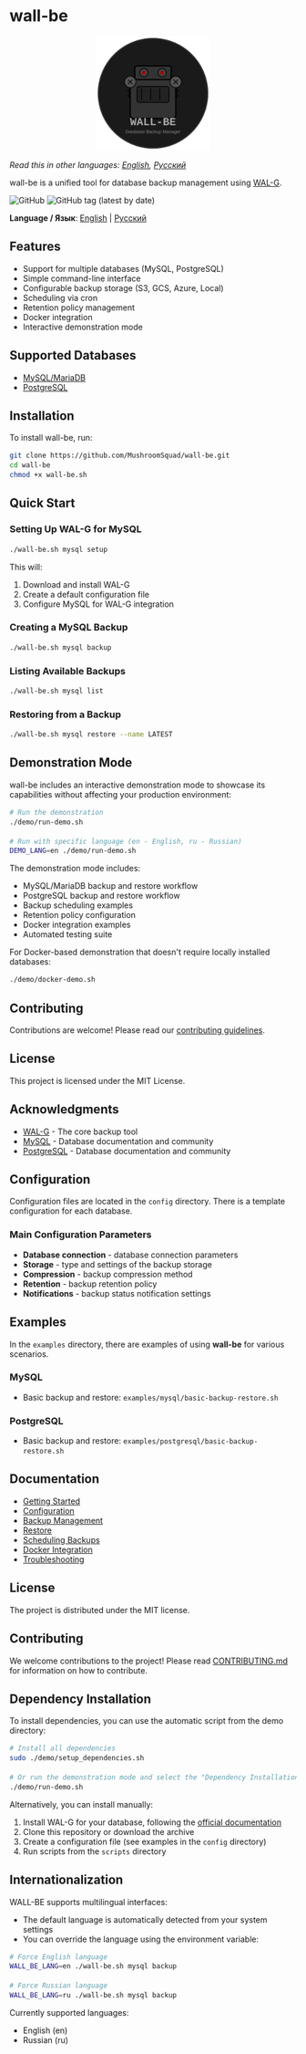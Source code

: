# wall-be

<p align="center">
  <img src="logo.svg" alt="WALL-BE Logo" width="200">
</p>

*Read this in other languages: [English](README.md), [Русский](README.ru.md)*

wall-be is a unified tool for database backup management using [WAL-G](https://github.com/wal-g/wal-g).

![GitHub](https://img.shields.io/github/license/MushroomSquad/wall-be)
![GitHub tag (latest by date)](https://img.shields.io/github/v/tag/MushroomSquad/wall-be)

**Language / Язык**: [English](README.md) | [Русский](README.ru.md)

## Features

- Support for multiple databases (MySQL, PostgreSQL)
- Simple command-line interface
- Configurable backup storage (S3, GCS, Azure, Local)
- Scheduling via cron
- Retention policy management
- Docker integration
- Interactive demonstration mode

## Supported Databases

- [MySQL/MariaDB](docs/databases/en/mysql.md)
- [PostgreSQL](docs/databases/en/postgresql.md)

## Installation

To install wall-be, run:

```bash
git clone https://github.com/MushroomSquad/wall-be.git
cd wall-be
chmod +x wall-be.sh
```

## Quick Start

### Setting Up WAL-G for MySQL

```bash
./wall-be.sh mysql setup
```

This will:
1. Download and install WAL-G
2. Create a default configuration file
3. Configure MySQL for WAL-G integration

### Creating a MySQL Backup

```bash
./wall-be.sh mysql backup
```

### Listing Available Backups

```bash
./wall-be.sh mysql list
```

### Restoring from a Backup

```bash
./wall-be.sh mysql restore --name LATEST
```

## Demonstration Mode

wall-be includes an interactive demonstration mode to showcase its capabilities without affecting your production environment:

```bash
# Run the demonstration
./demo/run-demo.sh

# Run with specific language (en - English, ru - Russian)
DEMO_LANG=en ./demo/run-demo.sh
```

The demonstration mode includes:
- MySQL/MariaDB backup and restore workflow
- PostgreSQL backup and restore workflow
- Backup scheduling examples
- Retention policy configuration
- Docker integration examples
- Automated testing suite

For Docker-based demonstration that doesn't require locally installed databases:
```bash
./demo/docker-demo.sh
```

## Contributing

Contributions are welcome! Please read our [contributing guidelines](CONTRIBUTING.md).

## License

This project is licensed under the MIT License.

## Acknowledgments

- [WAL-G](https://github.com/wal-g/wal-g) - The core backup tool
- [MySQL](https://www.mysql.com/) - Database documentation and community
- [PostgreSQL](https://www.postgresql.org/) - Database documentation and community

## Configuration

Configuration files are located in the `config` directory. There is a template configuration for each database.

### Main Configuration Parameters

- **Database connection** - database connection parameters
- **Storage** - type and settings of the backup storage
- **Compression** - backup compression method
- **Retention** - backup retention policy
- **Notifications** - backup status notification settings

## Examples

In the `examples` directory, there are examples of using **wall-be** for various scenarios.

### MySQL

- Basic backup and restore: `examples/mysql/basic-backup-restore.sh`

### PostgreSQL

- Basic backup and restore: `examples/postgresql/basic-backup-restore.sh`

## Documentation

- [Getting Started](docs/en/getting-started.md)
- [Configuration](docs/en/configuration.md)
- [Backup Management](docs/en/backup.md)
- [Restore](docs/en/restore.md)
- [Scheduling Backups](docs/en/cron.md)
- [Docker Integration](docs/en/docker.md)
- [Troubleshooting](docs/en/troubleshooting.md)

## License

The project is distributed under the MIT license.

## Contributing

We welcome contributions to the project! Please read [CONTRIBUTING.md](CONTRIBUTING.md) for information on how to contribute.

## Dependency Installation

To install dependencies, you can use the automatic script from the demo directory:

```bash
# Install all dependencies
sudo ./demo/setup_dependencies.sh

# Or run the demonstration mode and select the "Dependency Installation" option
./demo/run-demo.sh
```

Alternatively, you can install manually:

1. Install WAL-G for your database, following the [official documentation](https://github.com/wal-g/wal-g#installation)
2. Clone this repository or download the archive
3. Create a configuration file (see examples in the `config` directory)
4. Run scripts from the `scripts` directory

## Internationalization

WALL-BE supports multilingual interfaces:

- The default language is automatically detected from your system settings
- You can override the language using the environment variable:

```bash
# Force English language
WALL_BE_LANG=en ./wall-be.sh mysql backup

# Force Russian language
WALL_BE_LANG=ru ./wall-be.sh mysql backup
```

Currently supported languages:
- English (en)
- Russian (ru)